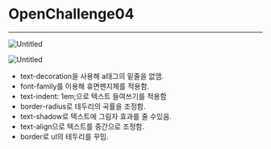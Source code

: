 # OpenChallenge04

---

![Untitled](OpenChallenge04%207337073a2bbe4bf4a4b964698d7cea8c/Untitled.png)

![Untitled](OpenChallenge04%207337073a2bbe4bf4a4b964698d7cea8c/Untitled%201.png)

- text-decoration을 사용해 a태그의 밑줄을 없앰.
- font-family를 이용해 휴면펜지체를 적용함.
- text-indent: 1em;으로 텍스트 들여쓰기를 적용함
- border-radius로 테두리의 곡률을 조정함.
- text-shadow로 텍스트에 그림자 효과를 줄 수있음.
- text-align으로 텍스트를 중간으로 조정함.
- border로 ul의 테두리를 꾸밈.
